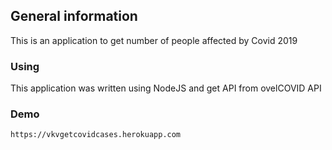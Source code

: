 ## General information

This is an application to get number of people affected by Covid 2019

### Using

   This application was written using NodeJS and get API from ovelCOVID API

### Demo

``` 
https://vkvgetcovidcases.herokuapp.com
